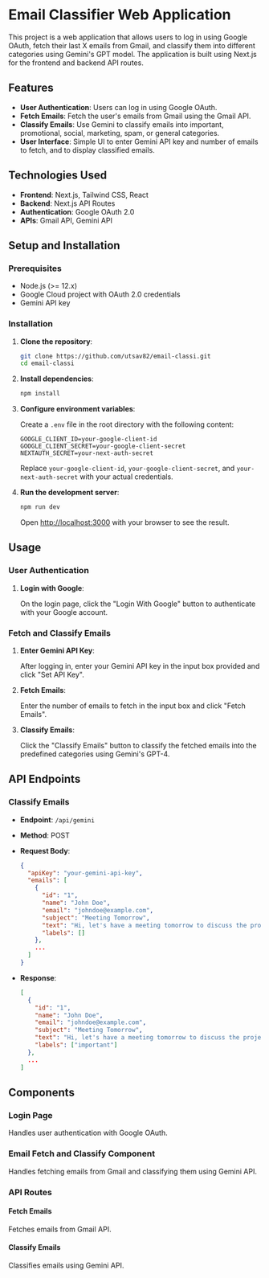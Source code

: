 # Email Classifier Web Application

This project is a web application that allows users to log in using Google OAuth, fetch their last X emails from Gmail, and classify them into different categories using Gemini's GPT model. The application is built using Next.js for the frontend and backend API routes.

## Features

- **User Authentication**: Users can log in using Google OAuth.
- **Fetch Emails**: Fetch the user's emails from Gmail using the Gmail API.
- **Classify Emails**: Use Gemini to classify emails into important, promotional, social, marketing, spam, or general categories.
- **User Interface**: Simple UI to enter Gemini API key and number of emails to fetch, and to display classified emails.

## Technologies Used

- **Frontend**: Next.js, Tailwind CSS, React
- **Backend**: Next.js API Routes
- **Authentication**: Google OAuth 2.0
- **APIs**: Gmail API, Gemini API

## Setup and Installation

### Prerequisites

- Node.js (>= 12.x)
- Google Cloud project with OAuth 2.0 credentials
- Gemini API key

### Installation

1. **Clone the repository**:

    ```sh
    git clone https://github.com/utsav82/email-classi.git
    cd email-classi
    ```

2. **Install dependencies**:

    ```sh
    npm install
    ```

3. **Configure environment variables**:

    Create a `.env` file in the root directory with the following content:

    ```env
    GOOGLE_CLIENT_ID=your-google-client-id
    GOOGLE_CLIENT_SECRET=your-google-client-secret
    NEXTAUTH_SECRET=your-next-auth-secret
    ```

    Replace `your-google-client-id`, `your-google-client-secret`, and `your-next-auth-secret` with your actual credentials.

4. **Run the development server**:

    ```sh
    npm run dev
    ```

    Open [http://localhost:3000](http://localhost:3000) with your browser to see the result.

## Usage

### User Authentication

1. **Login with Google**:

    On the login page, click the "Login With Google" button to authenticate with your Google account.

### Fetch and Classify Emails

1. **Enter Gemini API Key**:

    After logging in, enter your Gemini API key in the input box provided and click "Set API Key".

2. **Fetch Emails**:

    Enter the number of emails to fetch in the input box and click "Fetch Emails".

3. **Classify Emails**:

    Click the "Classify Emails" button to classify the fetched emails into the predefined categories using Gemini's GPT-4.

## API Endpoints

### Classify Emails

- **Endpoint**: `/api/gemini`
- **Method**: POST
- **Request Body**:

    ```json
    {
      "apiKey": "your-gemini-api-key",
      "emails": [
        {
          "id": "1",
          "name": "John Doe",
          "email": "johndoe@example.com",
          "subject": "Meeting Tomorrow",
          "text": "Hi, let's have a meeting tomorrow to discuss the project.",
          "labels": []
        },
        ...
      ]
    }
    ```

- **Response**:

    ```json
    [
      {
        "id": "1",
        "name": "John Doe",
        "email": "johndoe@example.com",
        "subject": "Meeting Tomorrow",
        "text": "Hi, let's have a meeting tomorrow to discuss the project.",
        "labels": ["important"]
      },
      ...
    ]
    ```

## Components

### Login Page

Handles user authentication with Google OAuth.

### Email Fetch and Classify Component

Handles fetching emails from Gmail and classifying them using Gemini API.

### API Routes

#### Fetch Emails

Fetches emails from Gmail API.

#### Classify Emails

Classifies emails using Gemini API.